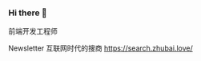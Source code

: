 ### Hi there 👋

前端开发工程师

Newsletter 互联网时代的搜商  https://search.zhubai.love/
<!--
**zxhycxq/zxhycxq** is a ✨ _special_ ✨ repository because its `README.md` (this file) appears on your GitHub profile.

Here are some ideas to get you started:

- 🔭  newsletter https://search.zhubai.love/
- 🌱 I’m currently learning ...
- 👯 I’m looking to collaborate on ...
- 🤔 I’m looking for help with ...
- 💬 Ask me about ...
- 📫 How to reach me: ...
- 😄 Pronouns: ...
- ⚡ Fun fact: ...
-->
